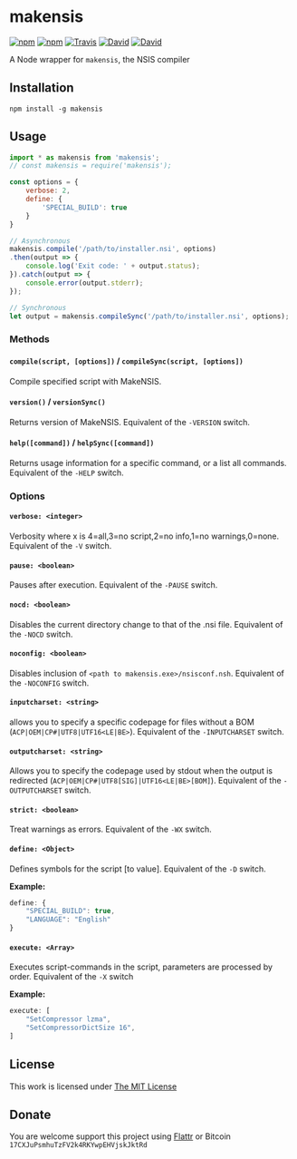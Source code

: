 # makensis

[![npm](https://img.shields.io/npm/l/makensis.svg?style=flat-square)](https://www.npmjs.org/package/makensis)
[![npm](https://img.shields.io/npm/v/makensis.svg?style=flat-square)](https://www.npmjs.org/package/makensis)
[![Travis](https://img.shields.io/travis/idleberg/node-makensis.svg?style=flat-square)](https://travis-ci.org/idleberg/node-makensis)
[![David](https://img.shields.io/david/idleberg/node-makensis.svg?style=flat-square)](https://david-dm.org/idleberg/node-makensis)
[![David](https://img.shields.io/david/dev/idleberg/node-makensis.svg?style=flat-square)](https://david-dm.org/idleberg/node-makensis?type=dev)

A Node wrapper for `makensis`, the NSIS compiler

## Installation

`npm install -g makensis`

## Usage

```js
import * as makensis from 'makensis';
// const makensis = require('makensis');

const options = {
    verbose: 2,
    define: {
        'SPECIAL_BUILD': true
    }
}

// Asynchronous
makensis.compile('/path/to/installer.nsi', options)
.then(output => {
    console.log('Exit code: ' + output.status);
}).catch(output => {
    console.error(output.stderr);
});

// Synchronous
let output = makensis.compileSync('/path/to/installer.nsi', options);
```

### Methods

#### `compile(script, [options])` / `compileSync(script, [options])`

Compile specified script with MakeNSIS.

#### `version()` / `versionSync()`

Returns version of MakeNSIS. Equivalent of the `-VERSION` switch.

#### `help([command])` / `helpSync([command])`

Returns usage information for a specific command, or a list all commands. Equivalent of the `-HELP` switch.

### Options

#### `verbose: <integer>`

Verbosity where x is 4=all,3=no script,2=no info,1=no warnings,0=none. Equivalent of the `-V` switch.

#### `pause: <boolean>`

Pauses after execution. Equivalent of the `-PAUSE` switch.

#### `nocd: <boolean>`

Disables the current directory change to that of the .nsi file. Equivalent of the `-NOCD` switch.

#### `noconfig: <boolean>`

Disables inclusion of `<path to makensis.exe>/nsisconf.nsh`. Equivalent of the `-NOCONFIG` switch.

#### `inputcharset: <string>`

allows you to specify a specific codepage for files without a BOM (`ACP|OEM|CP#|UTF8|UTF16<LE|BE>`). Equivalent of the `-INPUTCHARSET` switch.

#### `outputcharset: <string>`

Allows you to specify the codepage used by stdout when the output is redirected (`ACP|OEM|CP#|UTF8[SIG]|UTF16<LE|BE>[BOM]`). Equivalent of the `-OUTPUTCHARSET` switch.

#### `strict: <boolean>`

Treat warnings as errors. Equivalent of the `-WX` switch.

#### `define: <Object>`

Defines symbols for the script [to value]. Equivalent of the `-D` switch.

**Example:**

```js
define: {
    "SPECIAL_BUILD": true,
    "LANGUAGE": "English"
}
```

#### `execute: <Array>`

Executes script-commands in the script, parameters are processed by order. Equivalent of the `-X` switch

**Example:**

```js
execute: [
    "SetCompressor lzma",
    "SetCompressorDictSize 16",
]
```

## License

This work is licensed under [The MIT License](https://opensource.org/licenses/MIT)

## Donate

You are welcome support this project using [Flattr](https://flattr.com/submit/auto?user_id=idleberg&url=https://github.com/idleberg/node-makensis) or Bitcoin `17CXJuPsmhuTzFV2k4RKYwpEHVjskJktRd`